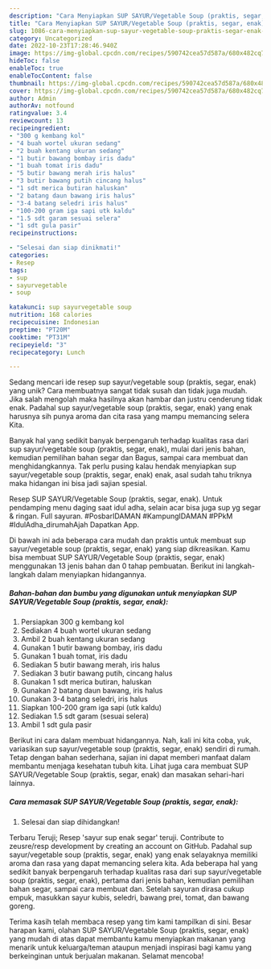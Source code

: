 ```yaml
---
description: "Cara Menyiapkan SUP SAYUR/Vegetable Soup (praktis, segar, enak) yang Lezat Sekali"
title: "Cara Menyiapkan SUP SAYUR/Vegetable Soup (praktis, segar, enak) yang Lezat Sekali"
slug: 1086-cara-menyiapkan-sup-sayur-vegetable-soup-praktis-segar-enak-yang-lezat-sekali
category: Uncategorized
date: 2022-10-23T17:28:46.940Z
image: https://img-global.cpcdn.com/recipes/590742cea57d587a/680x482cq70/sup-sayurvegetable-soup-praktis-segar-enak-foto-resep-utama.jpg
hideToc: false
enableToc: true
enableTocContent: false
thumbnail: https://img-global.cpcdn.com/recipes/590742cea57d587a/680x482cq70/sup-sayurvegetable-soup-praktis-segar-enak-foto-resep-utama.jpg
cover: https://img-global.cpcdn.com/recipes/590742cea57d587a/680x482cq70/sup-sayurvegetable-soup-praktis-segar-enak-foto-resep-utama.jpg
author: Admin
authorAv: notfound
ratingvalue: 3.4
reviewcount: 13
recipeingredient:
- "300 g kembang kol"
- "4 buah wortel ukuran sedang"
- "2 buah kentang ukuran sedang"
- "1 butir bawang bombay iris dadu"
- "1 buah tomat iris dadu"
- "5 butir bawang merah iris halus"
- "3 butir bawang putih cincang halus"
- "1 sdt merica butiran haluskan"
- "2 batang daun bawang iris halus"
- "3-4 batang seledri iris halus"
- "100-200 gram iga sapi utk kaldu"
- "1.5 sdt garam sesuai selera"
- "1 sdt gula pasir"
recipeinstructions:

- "Selesai dan siap dinikmati!"
categories:
- Resep
tags:
- sup
- sayurvegetable
- soup

katakunci: sup sayurvegetable soup 
nutrition: 168 calories
recipecuisine: Indonesian
preptime: "PT20M"
cooktime: "PT31M"
recipeyield: "3"
recipecategory: Lunch

---
```





Sedang mencari ide resep sup sayur/vegetable soup (praktis, segar, enak) yang unik? Cara membuatnya sangat tidak susah dan tidak juga mudah. Jika salah mengolah maka hasilnya akan hambar dan justru cenderung tidak enak. Padahal sup sayur/vegetable soup (praktis, segar, enak) yang enak harusnya sih punya aroma dan cita rasa yang mampu memancing selera Kita.





Banyak hal yang sedikit banyak berpengaruh terhadap kualitas rasa dari sup sayur/vegetable soup (praktis, segar, enak), mulai dari jenis bahan, kemudian pemilihan bahan segar dan Bagus, sampai cara membuat dan menghidangkannya. Tak perlu pusing kalau hendak menyiapkan sup sayur/vegetable soup (praktis, segar, enak) enak,      asal sudah tahu triknya maka hidangan ini bisa jadi sajian spesial.














Resep SUP SAYUR/Vegetable Soup (praktis, segar, enak). Untuk pendamping menu daging saat idul adha, selain acar bisa juga sup yg segar &amp; ringan. Full sayuran. #PosbarIDAMAN #KampungIDAMAN #PPkM #IdulAdha_dirumahAjah Dapatkan App.






Di bawah ini ada beberapa cara mudah dan praktis untuk membuat sup sayur/vegetable soup (praktis, segar, enak) yang siap dikreasikan. Kamu bisa membuat SUP SAYUR/Vegetable Soup (praktis, segar, enak) menggunakan 13 jenis bahan dan 0 tahap pembuatan. Berikut ini langkah-langkah dalam menyiapkan hidangannya.

<!--inarticleads1-->

##### Bahan-bahan dan bumbu yang digunakan untuk menyiapkan SUP SAYUR/Vegetable Soup (praktis, segar, enak):

1. Persiapkan 300 g kembang kol
1. Sediakan 4 buah wortel ukuran sedang
1. Ambil 2 buah kentang ukuran sedang
1. Gunakan 1 butir bawang bombay, iris dadu
1. Gunakan 1 buah tomat, iris dadu
1. Sediakan 5 butir bawang merah, iris halus
1. Sediakan 3 butir bawang putih, cincang halus
1. Gunakan 1 sdt merica butiran, haluskan
1. Gunakan 2 batang daun bawang, iris halus
1. Gunakan 3-4 batang seledri, iris halus
1. Siapkan 100-200 gram iga sapi (utk kaldu)
1. Sediakan 1.5 sdt garam (sesuai selera)
1. Ambil 1 sdt gula pasir


Berikut ini cara dalam membuat hidangannya. Nah, kali ini kita coba, yuk, variasikan sup sayur/vegetable soup (praktis, segar, enak) sendiri di rumah. Tetap dengan bahan sederhana, sajian ini dapat memberi manfaat dalam membantu menjaga kesehatan tubuh kita. Lihat juga cara membuat SUP SAYUR/Vegetable Soup (praktis, segar, enak) dan masakan sehari-hari lainnya. 

<!--inarticleads2-->

##### Cara memasak SUP SAYUR/Vegetable Soup (praktis, segar, enak):


1. Selesai dan siap dihidangkan!

Terbaru Teruji; Resep &#39;sayur sup enak segar&#39; teruji. Contribute to zeusre/resp development by creating an account on GitHub. Padahal sup sayur/vegetable soup (praktis, segar, enak) yang enak selayaknya memiliki aroma dan rasa yang dapat memancing selera kita. Ada beberapa hal yang sedikit banyak berpengaruh terhadap kualitas rasa dari sup sayur/vegetable soup (praktis, segar, enak), pertama dari jenis bahan, kemudian pemilihan bahan segar, sampai cara membuat dan. Setelah sayuran dirasa cukup empuk, masukkan sayur kubis, seledri, bawang prei, tomat, dan bawang goreng. 

Terima kasih telah membaca resep yang tim kami tampilkan di sini. Besar harapan kami, olahan SUP SAYUR/Vegetable Soup (praktis, segar, enak) yang mudah di atas dapat membantu kamu menyiapkan makanan yang menarik untuk keluarga/teman ataupun menjadi inspirasi bagi kamu yang berkeinginan untuk berjualan makanan. Selamat mencoba!
